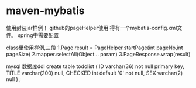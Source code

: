 # maven-mybatis
使用封装jar样例！
github的pageHelper使用
得有一个mybatis-config.xml文件。
spring中需要配置
<bean id="sqlSessionFactory" class="org.mybatis.spring.SqlSessionFactoryBean">
		<property name="dataSource" ref="dataSource" />
		<!-- 自动扫描mapping.xml文件 -->
		<property name="mapperLocations" value="classpath:mapper/**" />
		<!-- mybatis配置文件，主要加了一个github插件 -->
		<property name="configLocation" value="classpath:mybatis-config.xml"/>
</bean>

class里使用样例,三段
1.Page<T> result = PageHelper.startPage(int pageNo,int pageSize)
2.mapper.selectAll(Object... param)
3.PageResponse.wrap(result)

mysql 数据库ddl
create table todolist
(
	ID varchar(36) not null
		primary key,
	TITLE varchar(200) null,
	CHECKED int default '0' not null,
	SEX varchar(2) null
)
;